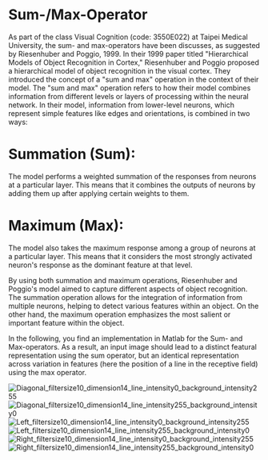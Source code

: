 # Sum-/Max-Operator

As part of the class Visual Cognition (code: 3550E022) at Taipei Medical University, the sum- and max-operators have been discusses, as suggested by Riesenhuber and Poggio, 1999.
In their 1999 paper titled "Hierarchical Models of Object Recognition in Cortex," Riesenhuber and Poggio proposed a hierarchical model of object recognition in the visual cortex. They introduced the concept of a "sum and max" operation in the context of their model. The "sum and max" operation refers to how their model combines information from different levels or layers of processing within the neural network. In their model, information from lower-level neurons, which represent simple features like edges and orientations, is combined in two ways:

# Summation (Sum): 
The model performs a weighted summation of the responses from neurons at a particular layer. This means that it combines the outputs of neurons by adding them up after applying certain weights to them.

# Maximum (Max): 
The model also takes the maximum response among a group of neurons at a particular layer. This means that it considers the most strongly activated neuron's response as the dominant feature at that level.

By using both summation and maximum operations, Riesenhuber and Poggio's model aimed to capture different aspects of object recognition. The summation operation allows for the integration of information from multiple neurons, helping to detect various features within an object. On the other hand, the maximum operation emphasizes the most salient or important feature within the object.

In the following, you find an implementation in Matlab for the Sum- and Max-operators.
As a result, an input image should lead to a distinct featural representation using the sum operator, but an identical representation across variation in features (here the position of a line in the receptive field) using the max operator.


![Diagonal_filtersize10_dimension14_line_intensity0_background_intensity255](https://github.com/ChristophDahl/SumMaxOperator/assets/56686743/6cc28b39-5155-4023-aae7-691d068110bc)
![Diagonal_filtersize10_dimension14_line_intensity255_background_intensity0](https://github.com/ChristophDahl/SumMaxOperator/assets/56686743/eacdee88-5dbe-41cb-b1db-b197eeef729c)
![Left_filtersize10_dimension14_line_intensity0_background_intensity255](https://github.com/ChristophDahl/SumMaxOperator/assets/56686743/b8b01f9b-82d3-4173-913f-cc3c871adc49)
![Left_filtersize10_dimension14_line_intensity255_background_intensity0](https://github.com/ChristophDahl/SumMaxOperator/assets/56686743/e3fc316b-ca62-427a-b904-7253bd76b62b)
![Right_filtersize10_dimension14_line_intensity0_background_intensity255](https://github.com/ChristophDahl/SumMaxOperator/assets/56686743/3f6bc0f7-cd63-491d-ba78-a8c4a635a2b3)
![Right_filtersize10_dimension14_line_intensity255_background_intensity0](https://github.com/ChristophDahl/SumMaxOperator/assets/56686743/9644ccc2-0f54-4d41-ad40-80a90d5d0a2e)
